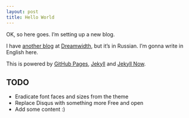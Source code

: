 ```yaml
---
layout: post
title: Hello World
---
```


OK, so here goes. I’m setting up a new blog.

I have [another blog][] at [Dreamwidth][], but it’s in Russian. I’m gonna write in English here.

This is powered by [GitHub Pages][gh-pages], [Jekyll][] and [Jekyll Now][jnow].

[another blog]: http://yurikhan.dreamwidth.org/
[Dreamwidth]: http://dreamwidth.org/
[gh-pages]: http://github.com/pages/
[jekyll]: http://jekyllrb.com/
[jnow]: https://github.com/barryclark/jekyll-now

## TODO

* Eradicate font faces and sizes from the theme
* Replace Disqus with something more Free and open
* Add some content :)
